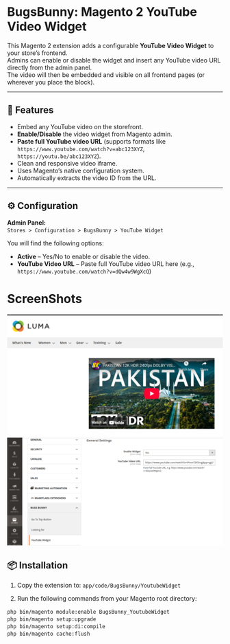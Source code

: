 # BugsBunny: Magento 2 YouTube Video Widget

This Magento 2 extension adds a configurable **YouTube Video Widget** to your store’s frontend.  
Admins can enable or disable the widget and insert any YouTube video URL directly from the admin panel.  
The video will then be embedded and visible on all frontend pages (or wherever you place the block).

---

## 🧩 Features

- Embed any YouTube video on the storefront.
- **Enable/Disable** the video widget from Magento admin.
- **Paste full YouTube video URL** (supports formats like `https://www.youtube.com/watch?v=abc123XYZ`, `https://youtu.be/abc123XYZ`).
- Clean and responsive video iframe.
- Uses Magento’s native configuration system.
- Automatically extracts the video ID from the URL.

---

## ⚙️ Configuration

**Admin Panel:**  
`Stores > Configuration > BugsBunny > YouTube Widget`

You will find the following options:

- **Active** – Yes/No to enable or disable the video.
- **YouTube Video URL** – Paste full YouTube video URL here (e.g., `https://www.youtube.com/watch?v=dQw4w9WgXcQ`)

# ScreenShots
![1.png](Screenshots/1.png)
![2.png](Screenshots/2.png)

## 📦 Installation

1. Copy the extension to:
   ```app/code/BugsBunny/YoutubeWidget```

2. Run the following commands from your Magento root directory:

```bash
php bin/magento module:enable BugsBunny_YoutubeWidget
php bin/magento setup:upgrade
php bin/magento setup:di:compile
php bin/magento cache:flush
